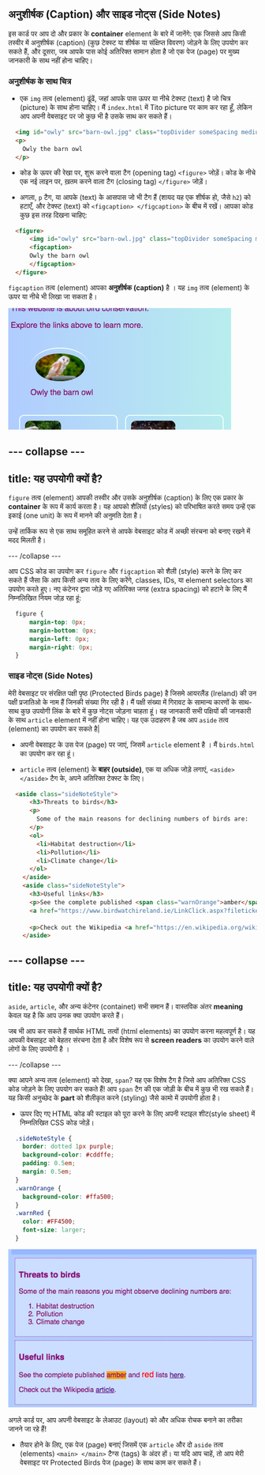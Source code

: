 ## अनुशीर्षक (Caption) और साइड नोट्स (Side Notes)

इस कार्ड पर आप दो और प्रकार के **container** element के बारे में जानेंगे: एक जिससे आप किसी तस्वीर में अनुशीर्षक (caption) (कुछ टेक्स्ट या शीर्षक या संक्षिप्त विवरण) जोड़ने के लिए उपयोग कर सकते हैं, और दूसरा, जब आपके पास कोई अतिरिक्त सामान होता है जो एक पेज (page) पर मुख्य जानकारी के साथ नहीं होना चाहिए।

### अनुशीर्षक के साथ चित्र

+ एक `img` तत्व (element) ढूंढें, जहां आपके पास ऊपर या नीचे टेक्स्ट (text) है जो चित्र (picture) के साथ होना चाहिए। मैं `index.html` में Tito picture पर काम कर रहा हूँ, लेकिन आप अपनी वेबसाइट पर जो कुछ भी है उसके साथ कर सकते हैं।

```html
  <img id="owly" src="barn-owl.jpg" class="topDivider someSpacing mediumPictures" alt="A barn owl" />the dog" />        
  <p>
    Owly the barn owl
  </p>
```

+ कोड के ऊपर की रेखा पर, शुरू करने वाला टैग (opening tag) `<figure>` जोड़ें। कोड के नीचे एक नई लाइन पर, ख़तम करने वाला टैग (closing tag) `</figure>` जोड़ें।

+ अगला, `p` टैग, या आपके (text) के आसपास जो भी टैग हैं (शायद यह एक शीर्षक हो, जैसे `h2`) को हटाएँ, और टेक्स्ट (text) को `<figcaption> </figcaption>` के बीच में रखें। आपका कोड कुछ इस तरह दिखना चाहिए:

```html
  <figure>
      <img id="owly" src="barn-owl.jpg" class="topDivider someSpacing mediumPictures" alt="A barn owl" />the dog" />        
      <figcaption>
      Owly the barn owl
      </figcaption>
  </figure>
```

`figcaption` तत्व (element) आपका **अनुशीर्षक (caption)** है । यह `img` तत्व (element) के ऊपर या नीचे भी लिखा जा सकता है।

![अनुशीर्षक के साथ खलिहानी उल्लू (Barn Owl) की तस्वीर](images/figureAndCaption.png)

--- collapse ---
---
title: यह उपयोगी क्यों है?
---

`figure` तत्व (element) आपकी तस्वीर और उसके अनुशीर्षक (caption) के लिए एक प्रकार के **container** के रूप में कार्य करता है। यह आपको शैलियों (styles) को परिभाषित करते समय उन्हें एक इकाई (one unit) के रूप में मानने की अनुमति देता है।

उन्हें तार्किक रूप से एक साथ समूहित करने से आपके वेबसाइट कोड में अच्छी संरचना को बनाए रखने में मदद मिलती है।

--- /collapse ---

आप CSS कोड का उपयोग कर `figure` और `figcaption` को शैली (style) करने के लिए कर सकते हैं जैसा कि आप किसी अन्य तत्व के लिए करेंगे, classes, IDs, या element selectors का उपयोग करते हुए। नए कंटेनर द्वारा जोड़े गए अतिरिक्त जगह (extra spacing) को हटाने के लिए मैं निम्नलिखित नियम जोड़ रहा हूं:

```css
  figure { 
      margin-top: 0px;
      margin-bottom: 0px;
      margin-left: 0px;
      margin-right: 0px;
  }
```

### साइड नोट्स (Side Notes)

मेरी वेबसाइट पर संरक्षित पक्षी पृष्ठ (Protected Birds page) है जिसमे आयरलैंड (Ireland) की उन पक्षी प्रजातिओ के नाम हैं जिनकी संख्या गिर रही है। मैं पक्षी संख्या में गिरावट के सामान्य कारणों के साथ-साथ कुछ उपयोगी लिंक के बारे में कुछ नोट्स जोड़ना चाहता हूं। वह जानकारी सभी पक्षियों की जानकारी के साथ `article` element में नहीं होना चाहिए। यह एक उदाहरण है जब आप `aside` तत्व (element) का उपयोग कर सकते है|

+ अपनी वेबसाइट के उस पेज (page) पर जाएं, जिसमें `article` element है । मैं `birds.html` का उपयोग कर रहा हूं।

+ `article` तत्व (element) के **बाहर (outside)**, एक या अधिक जोड़े लगाएं, `<aside> </aside>` टैग के, अपने अतिरिक्त टेक्स्ट के लिए।

```html  
  <aside class="sideNoteStyle">
      <h3>Threats to birds</h3>
      <p>
        Some of the main reasons for declining numbers of birds are:
      </p>
      <ol>
        <li>Habitat destruction</li>
        <li>Pollution</li>
        <li>Climate change</li>
      </ol>
    </aside>
    <aside class="sideNoteStyle">
      <h3>Useful links</h3>
      <p>See the complete published <span class="warnOrange">amber</span> and <span class="warnRed">red</span> lists
      <a href="https://www.birdwatchireland.ie/LinkClick.aspx?fileticket=VcYOTGOjNbA%3d&tabid=178">here</a>.</p>

      <p>Check out the Wikipedia <a href="https://en.wikipedia.org/wiki/Bird_conservation">article</a>.</p>
    </aside>
```

--- collapse ---
---
title: यह उपयोगी क्यों है?
---

`aside`, `article`, और अन्य कंटेनर (containet) सभी समान हैं। वास्तविक अंतर **meaning** केवल यह है कि आप उनक क्या उपयोग करते हैं।

जब भी आप कर सकते हैं सार्थक HTML तत्वों (html elements) का उपयोग करना महत्वपूर्ण है। यह आपकी वेबसाइट को बेहतर संरचना देता है और विशेष रूप से **screen readers** का उपयोग करने वाले लोगों के लिए उपयोगी है ।

--- /collapse ---

क्या आपने अन्य तत्व (element) को देखा, `span`? यह एक विशेष टैग है जिसे आप अतिरिक्त CSS कोड जोड़ने के लिए उपयोग कर सकते हैं! आप `span` टैग की एक जोड़ी के बीच में कुछ भी रख सकते हैं। यह किसी अनुच्छेद के **part** को शैलीकृत करने (styling) जैसे कामो में उपयोगी होता है।

+ ऊपर दिए गए HTML कोड की स्टाइल को पूरा करने के लिए अपनी स्टाइल शीट(style sheet) में निम्नलिखित CSS कोड जोड़ें।

```css
  .sideNoteStyle {
    border: dotted 1px purple;
    background-color: #cddffe;
    padding: 0.5em;
    margin: 0.5em;
  }
  .warnOrange {
    background-color: #ffa500;
  }
  .warnRed {
    color: #FF4500;
    font-size: larger;
  }

```

![अपने स्टाइल (own styling) के साथ अतिरिक्त नोट्स](images/asidesStyled.png)

अगले कार्ड पर, आप अपनी वेबसाइट के लेआउट (layout) को और अधिक रोचक बनाने का तरीका जानने जा रहे हैं!

+ तैयार होने के लिए, एक पेज (page) बनाएं जिसमें एक `article` और दो `aside` तत्व (elements) `<main> </main>` टैग्स (tags) के अंदर हों। या यदि आप चाहें, तो आप मेरी वेबसाइट पर Protected Birds पेज (page) के साथ काम कर सकते हैं।

   
